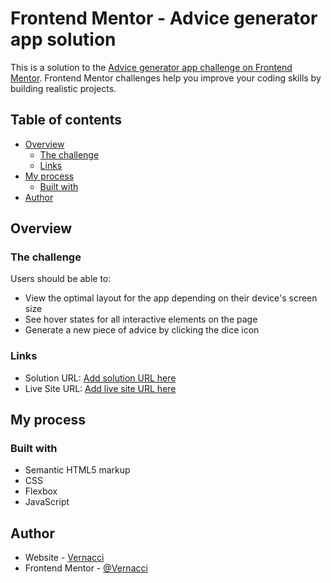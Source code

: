 # Frontend Mentor - Advice generator app solution

This is a solution to the [Advice generator app challenge on Frontend Mentor](https://www.frontendmentor.io/challenges/advice-generator-app-QdUG-13db). Frontend Mentor challenges help you improve your coding skills by building realistic projects.

## Table of contents

- [Overview](#overview)
  - [The challenge](#the-challenge)
  - [Links](#links)
- [My process](#my-process)
  - [Built with](#built-with)
- [Author](#author)

## Overview

### The challenge

Users should be able to:

- View the optimal layout for the app depending on their device's screen size
- See hover states for all interactive elements on the page
- Generate a new piece of advice by clicking the dice icon

### Links

- Solution URL: [Add solution URL here](https://github.com/Vernacci)
- Live Site URL: [Add live site URL here](https://vernacci.github.io/advice-generator-app-main/)

## My process

### Built with

- Semantic HTML5 markup
- CSS
- Flexbox
- JavaScript

## Author

- Website - [Vernacci](https://github.com/Vernacci)
- Frontend Mentor - [@Vernacci](https://www.frontendmentor.io/profile/Vernacci)
